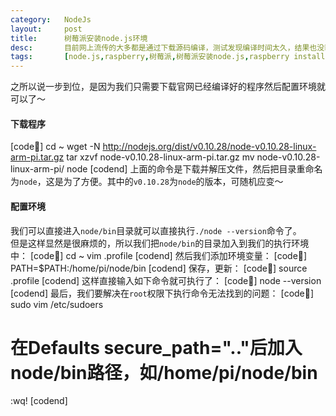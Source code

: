 ```yaml
---
category:	NodeJs
layout:		post
title:		树莓派安装node.js环境
desc:		目前网上流传的大多都是通过下载源码编译，测试发现编译时间太久，结果也没装上。所以就直接来个更简单的，一步到位！
tags:		[node.js,raspberry,树莓派,树莓派安装node.js,raspberry install node.js]
---
```

之所以说一步到位，是因为我们只需要下载官网已经编译好的程序然后配置环境就可以了～
#### 下载程序
[code:shell:]
cd ~
wget -N http://nodejs.org/dist/v0.10.28/node-v0.10.28-linux-arm-pi.tar.gz
tar xzvf node-v0.10.28-linux-arm-pi.tar.gz
mv node-v0.10.28-linux-arm-pi/ node
[codend]
上面的命令是下载并解压文件，然后把目录重命名为`node`，这是为了方便。其中的`v0.10.28`为`node`的版本，可随机应变～

#### 配置环境
我们可以直接进入`node/bin`目录就可以直接执行`./node --version`命令了。    
但是这样显然是很麻烦的，所以我们把`node/bin`的目录加入到我们的执行环境中：
[code:shell:]
cd ~
vim .profile
[codend]
然后我们添加环境变量：
[code:shell:]
PATH=$PATH:/home/pi/node/bin
[codend]
保存，更新：
[code:shell:]
source .profile
[codend]
这样直接输入如下命令就可执行了：
[code:shell:]
node --version
[codend]
最后，我们要解决在`root`权限下执行命令无法找到的问题：
[code:shell:]
sudo vim /etc/sudoers
# 在Defaults		secure_path=".."后加入node/bin路径，如/home/pi/node/bin
:wq!
[codend]
